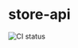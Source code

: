# store-api
![CI status](https://github.com/zazuko/store-api/workflows/Node.js%20CI/badge.svg)
<!--[![Coverage Status](https://coveralls.io/repos/github/zazuko/store-api/badge.svg?branch=main)](https://coveralls.io/github/zazuko/store-api?branch=main)
[![npm version](https://badge.fury.io/js/store-api.svg)](https://www.npmjs.com/package/store-api)-->
